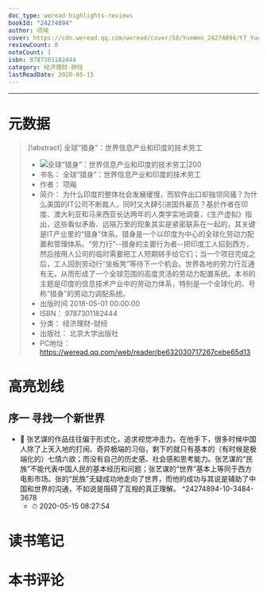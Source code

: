 ```yaml
---
doc_type: weread-highlights-reviews
bookId: "24274894"
author: 项飚
cover: https://cdn.weread.qq.com/weread/cover/58/YueWen_24274894/t7_YueWen_24274894.jpg
reviewCount: 0
noteCount: 1
isbn: 9787301182444
category: 经济理财-财经
lastReadDate: 2020-05-15
---
```



---
# 元数据
> [!abstract] 全球“猎身”：世界信息产业和印度的技术劳工
> - ![ 全球“猎身”：世界信息产业和印度的技术劳工|200](https://cdn.weread.qq.com/weread/cover/58/YueWen_24274894/t7_YueWen_24274894.jpg)
> - 书名： 全球“猎身”：世界信息产业和印度的技术劳工
> - 作者： 项飚
> - 简介： 为什么印度的整体社会发展缓慢，而软件出口却独领风骚？为什么美国的IT公司不断裁人，同时又大肆引进国外雇员？基於作者在印度、澳大利亚和马来西亚长达两年的人类学实地调查，《生产虚拟》指出，这些看似矛盾、远隔万里的现象其实是紧密联系在一起的，其关键是IT产业里的“猎身”体系。猎身是一个以印度为中心的全球化劳动力配置和管理体系。“劳力行”--猎身的主要行为者--把印度工人招到西方，然后按用人公司的临时需要把工人短期转手给它们；当一个项目完成之后，工人回到劳动行“坐板凳”等待下一个机会。世界各地的劳力行互通有无，从而形成了一个全球范围的高度灵活的劳动力配置系统。本书的主题是印度的信息技术产业中的劳动力体系，特别是一个全球化的、号称“猎身”的劳动力调配系统。
> - 出版时间 2018-05-01 00:00:00
> - ISBN： 9787301182444
> - 分类： 经济理财-财经
> - 出版社： 北京大学出版社
> - PC地址：https://weread.qq.com/web/reader/be632030717267cebe65d13

# 高亮划线

## 序一 寻找一个新世界


- 📌 张艺谋的作品往往偏于形式化，追求视觉冲击力。在他手下，很多时候中国人除了上天入地的打闹、奇异极端的习俗，剩下的就只有基本的（有时候是极端化的）七情六欲；而没有自己的历史感、社会感和思考能力。张艺谋的“民族”不能代表中国人民的基本经历和问题；张艺谋的“世界”基本上等同于西方电影市场。张的“民族”无疑成功地走向了世界，而他的成功与其说是辅助了中国和世界的沟通，不如说是阻碍了互相的真正理解。  ^24274894-10-3484-3678
    - ⏱ 2020-05-15 08:27:54 
# 读书笔记

# 本书评论
